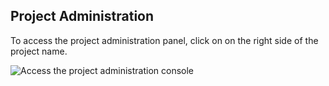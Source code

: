 ## Project Administration

To access the project administration panel, click on <i class="fa fa-cog"></i> on the right side of the project name.

<img class="pure-img" src="{{relativeRootPath}}/images/en/c04_project_header.png" alt="Access the project administration console">